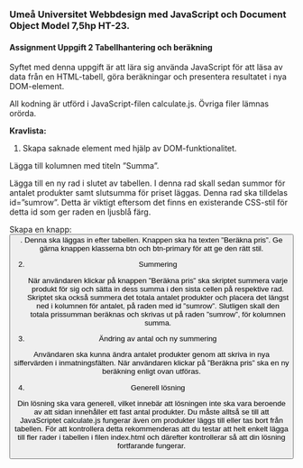 ### Umeå Universitet Webbdesign med JavaScript och Document Object Model 7,5hp HT-23.

#### Assignment Uppgift 2 Tabellhantering och beräkning

Syftet med denna uppgift är att lära sig använda JavaScript för att läsa av data från en HTML-tabell, göra beräkningar och presentera resultatet i nya DOM-element.

All kodning är utförd i JavaScript-filen calculate.js. Övriga filer lämnas orörda. 

**Kravlista:**
1. Skapa saknade element med hjälp av DOM-funktionalitet.
  
  Lägga till kolumnen med titeln ”Summa”.

  Lägga till en ny rad i slutet av tabellen. I denna rad skall sedan summor för antalet produkter samt slutsumma för priset läggas. Denna rad ska tilldelas id=”sumrow”. Detta är viktigt eftersom det finns en existerande CSS-stil för detta id som ger raden en ljusblå färg.
  
  Skapa en knapp: <button>. Denna ska läggas in efter tabellen. Knappen ska ha texten ”Beräkna pris”. Ge gärna knappen klasserna btn och btn-primary för att ge den rätt stil.

2. Summering

   När användaren klickar på knappen ”Beräkna pris” ska skriptet summera varje produkt för sig och sätta in dess summa i den sista cellen på respektive rad. Skriptet ska också summera det totala antalet produkter och placera det längst ned i kolumnen för antalet, på raden med id ”sumrow”. 
Slutligen skall den totala prissumman beräknas och skrivas ut på raden ”sumrow”, för kolumnen summa.

3. Ändring av antal och ny summering

  Användaren ska kunna ändra antalet produkter genom att skriva in nya siffervärden i inmatningsfälten. 
  När användaren klickar på ”Beräkna pris” ska en ny beräkning enligt ovan utföras.
  
4. Generell lösning

  Din lösning ska vara generell, vilket innebär att lösningen inte ska vara beroende av att sidan innehåller ett fast antal produkter. Du måste alltså se till att JavaScriptet calculate.js fungerar även om produkter läggs till eller tas bort från tabellen. För att kontrollera detta rekommenderas att du testar att helt enkelt 
  lägga till fler rader i tabellen i filen index.html och därefter kontrollerar så att din lösning fortfarande fungerar.
